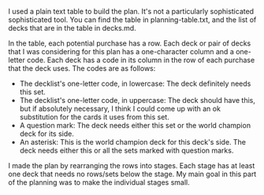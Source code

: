 I used a plain text table to build the plan. It's not a particularly sophisticated sophisticated tool. You can find the table in planning-table.txt, and the list of decks that are in the table in decks.md.

In the table, each potential purchase has a row. Each deck or pair of decks that I was considering for this plan has a one-character column and a one-letter code. Each deck has a code in its column in the row of each purchase that the deck uses. The codes are as follows:

- The decklist's one-letter code, in lowercase: The deck definitely needs this set.
- The decklist's one-letter code, in uppercase: The deck should have this, but if absolutely necessary, I think I could come up with an ok substitution for the cards it uses from this set.
- A question mark: The deck needs either this set or the world champion deck for its side.
- An asterisk: This is the world champion deck for this deck's side. The deck needs either this or all the sets marked with question marks.

I made the plan by rearranging the rows into stages. Each stage has at least one deck that needs no rows/sets below the stage. My main goal in this part of the planning was to make the individual stages small.